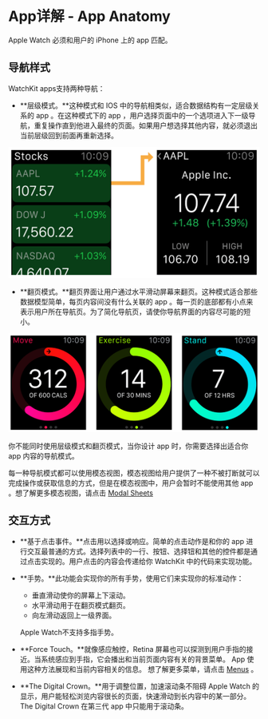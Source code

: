 # App详解 - App Anatomy

Apple Watch 必须和用户的 iPhone 上的 app 匹配。

## 导航样式
WatchKit apps支持两种导航：
* **层级模式。**这种模式和 IOS 中的导航相类似，适合数据结构有一定层级关系的 app 。在这种模式下的 app ，用户选择页面中的一个选项进入下一级导航，重复操作直到他进入最终的页面。如果用户想选择其他内容，就必须退出当前层级回到前面再重新选择。

![image](../images/hierarchical_interface_2x.png)

* **翻页模式。**翻页界面让用户通过水平滑动屏幕来翻页。这种模式适合那些数据模型简单，每页内容间没有什么关联的 app 。每一页的底部都有小点来表示用户所在导航页。为了简化导航页，请使你导航界面的内容尽可能的短小。

![image](../images/paged_interface_2x.png)

你不能同时使用层级模式和翻页模式，当你设计 app 时，你需要选择出适合你 app 内容的导航模式。

每一种导航模式都可以使用模态视图，模态视图给用户提供了一种不被打断就可以完成操作或获取信息的方式，但是在模态视图中，用户会暂时不能使用其他 app 。想了解更多模态视图，请点击 [Modal Sheets](https://developer.apple.com/library/prerelease/ios/documentation/UserExperience/Conceptual/WatchHumanInterfaceGuidelines/ModalContexts.html#//apple_ref/doc/uid/TP40014992-CH6-SW1)

## 交互方式
* **基于点击事件。**点击用以选择或响应。简单的点击动作是和你的 app 进行交互最普通的方式。选择列表中的一行、按钮、选择钮和其他的控件都是通过点击实现的。用户点击的内容会传递给你 WatchKit 中的代码来实现功能。

* **手势。**此功能会实现你的所有手势，使用它们来实现你的标准动作：

  * 垂直滑动使你的屏幕上下滚动。
  * 水平滑动用于在翻页模式翻页。
  * 向左滑动返回上一级界面。

  Apple Watch不支持多指手势。

* **Force Touch。**就像感应触控，Retina 屏幕也可以探测到用户手指的接近。当系统感应到手指，它会播出和当前页面内容有关的背景菜单。 App 使用这种方法展现和当前内容相关的信息。
想了解更多菜单，请点击 [Menus](https://developer.apple.com/library/prerelease/ios/documentation/UserExperience/Conceptual/WatchHumanInterfaceGuidelines/Menus.html#//apple_ref/doc/uid/TP40014992-CH14-SW1) 。

* **The Digital Crown。**用于调整位置，加速滚动条不阻碍 Apple Watch 的显示，用户能轻松浏览内容很长的页面，快速滑动到长内容中的某一部分。The Digital Crown 在第三代 app 中只能用于滚动条。
